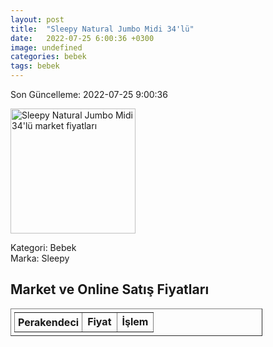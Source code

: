 ```yaml
---
layout: post
title:  "Sleepy Natural Jumbo Midi 34'lü"
date:   2022-07-25 6:00:36 +0300
image: undefined
categories: bebek
tags: bebek
---
```


Son Güncelleme: 2022-07-25 9:00:36

<img src="undefined" width="200" alt="Sleepy Natural Jumbo Midi 34'lü market fiyatları" />

Kategori: Bebek
<br />
Marka: Sleepy

<h2>Market ve Online Satış Fiyatları</h2>

<table border="1" style="padding: 5px;width:80%;">
  <tr>
    <td style="padding: 5px;"><strong>Perakendeci</strong></td>
    <td><strong>Fiyat</strong></td>
    <td><strong>İşlem</strong></td>
  </tr>
  
</table>
